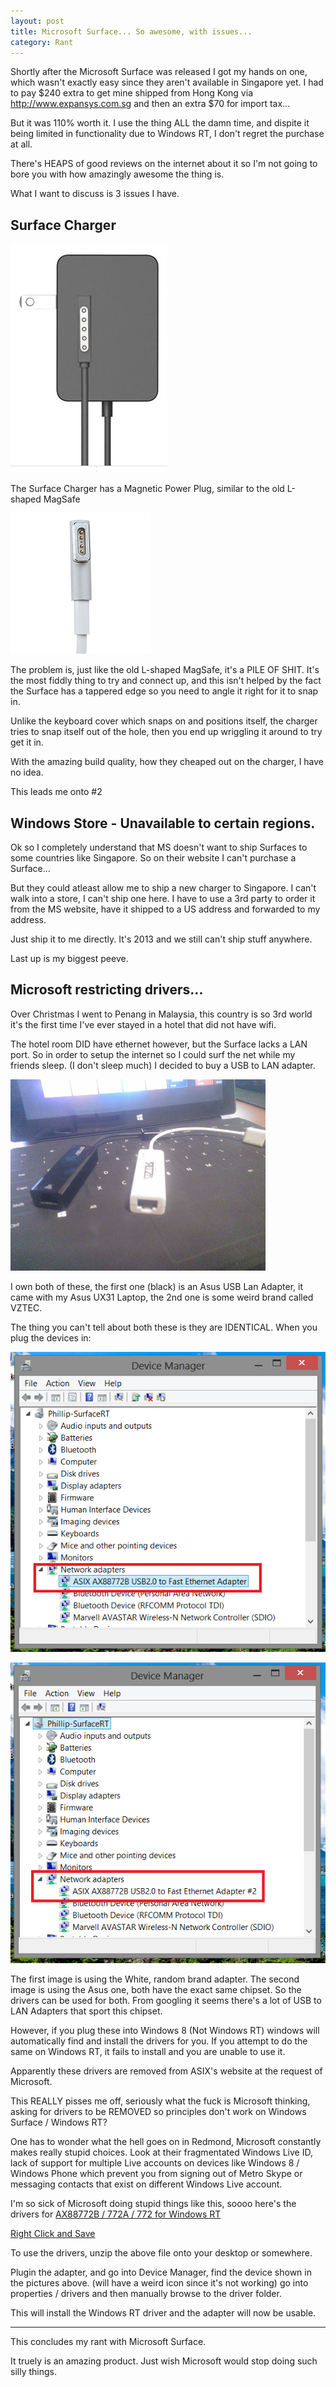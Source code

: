 ```yaml
---
layout: post
title: Microsoft Surface... So awesome, with issues...
category: Rant
---
```


Shortly after the Microsoft Surface was released I got my hands on one, which wasn't exactly easy since they aren't available in Singapore yet. I had to pay $240 extra to get mine shipped from Hong Kong via <http://www.expansys.com.sg> and then an extra $70 for import tax... 

But it was 110% worth it. I use the thing ALL the damn time, and dispite it being limited in functionality due to Windows RT, I don't regret the purchase at all. 

There's HEAPS of good reviews on the internet about it so I'm not going to bore you with how amazingly awesome the thing is. 

What I want to discuss is 3 issues I have.

## Surface Charger

![](/images/surface-issues-1.png)

The Surface Charger has a Magnetic Power Plug, similar to the old L-shaped MagSafe 

![](/images/surface-issues-2.png)

<!--excerpt-->

The problem is, just like the old L-shaped MagSafe, it's a PILE OF SHIT. It's the most fiddly thing to try and connect up, and this isn't helped by the fact the Surface has a tappered edge so you need to angle it right for it to snap in. 

Unlike the keyboard cover which snaps on and positions itself, the charger tries to snap itself out of the hole, then you end up wriggling it around to try get it in.

With the amazing build quality, how they cheaped out on the charger, I have no idea.

This leads me onto #2

## Windows Store - Unavailable to certain regions.

Ok so I completely understand that MS doesn't want to ship Surfaces to some countries like Singapore. So on their website I can't purchase a Surface...

But they could atleast allow me to ship a new charger to Singapore. I can't walk into a store, I can't ship one here. I have to use a 3rd party to order it from the MS website, have it shipped to a US address and forwarded to my address.

Just ship it to me directly. It's 2013 and we still can't ship stuff anywhere. 

Last up is my biggest peeve. 

## Microsoft restricting drivers...

Over Christmas I went to Penang in Malaysia, this country is so 3rd world it's the first time I've ever stayed in a hotel that did not have wifi. 

The hotel room DID have ethernet however, but the Surface lacks a LAN port. So in order to setup the internet so I could surf the net while my friends sleep. (I don't sleep much) I decided to buy a USB to LAN adapter. 

![](/images/surface-issues-3.png)

I own both of these, the first one (black) is an Asus USB Lan Adapter, it came with my Asus UX31 Laptop, the 2nd one is some weird brand called VZTEC.

The thing you can't tell about both these is they are IDENTICAL. When you plug the devices in:

![](/images/surface-issues-4.png)

![](/images/surface-issues-5.png)

The first image is using the White, random brand adapter. The second image is using the Asus one, both have the exact same chipset. So the drivers can be used for both. From googling it seems there's a lot of USB to LAN Adapters that sport this chipset.

However, if you plug these into Windows 8 (Not Windows RT) windows will automatically find and install the drivers for you. If you attempt to do the same on Windows RT, it fails to install and you are unable to use it.

Apparently these drivers are removed from ASIX's website at the request of Microsoft. 

This REALLY pisses me off, seriously what the fuck is Microsoft thinking, asking for drivers to be REMOVED so principles don't work on Windows Surface / Windows RT? 

One has to wonder what the hell goes on in Redmond, Microsoft constantly makes really stupid choices. Look at their fragmentated Windows Live ID, lack of support for multiple Live accounts on devices like Windows 8 / Windows Phone which prevent you from signing out of Metro Skype or messaging contacts that exist on different Windows Live account.

I'm so sick of Microsoft doing stupid things like this, soooo here's the drivers for [AX88772B / 772A / 772 for Windows RT](/stuffz/AX88772B_772A_772_WinRT_Driver_v3.16.0.1807.zip)

[Right Click and Save](/stuffz/AX88772B_772A_772_WinRT_Driver_v3.16.0.1807.zip)

To use the drivers, unzip the above file onto your desktop or somewhere.

Plugin the adapter, and go into Device Manager, find the device shown in the pictures above. (will have a weird icon since it's not working) go into properties / drivers and then manually browse to the driver folder. 

This will install the Windows RT driver and the adapter will now be usable.

****

This concludes my rant with Microsoft Surface.

It truely is an amazing product. Just wish Microsoft would stop doing such silly things.
